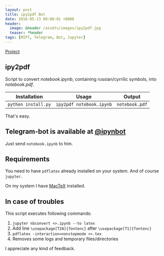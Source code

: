 ```yaml
---
layout: post
title: ipy2pdf Bot
date: 2016-05-13 00:00:01 +0000
header:
  image: &header /assets/images/ipy2pdf.jpg
  teaser: *header
tags: [MIPT, Telegram, Bot, Jupyter]
---
```


[Project](https://github.com/akarazeevprojects/ipy2pdf)

## ipy2pdf

Script to convert _notebook.ipynb_, containing russian/cyrrilic symbols, into _notebook.pdf_.

| Installation | Usage | Output |
| :-------------: | :-------------: | :-------------: |
| `python install.py` | `ipy2pdf notebook.ipynb` | `notebook.pdf` |

That's easy.

## Telegram-bot is available at [@ipynbot](https://t.me/ipynbot)

Just send `notebook.ipynb` to him.

## Requirements

You need to have `pdflatex` already installed on your system. And of course `jupyter`.

On my system I have [MacTeX](http://www.tug.org/mactex/) installed.

## In case of troubles

This script executes following commands:

1. `jupyter nbconvert <>.ipynb --to latex`
2. Add line `\usepackage[T2A]{fontenc}` after `\usepackage[T1]{fontenc}`
3. `pdflatex -interaction=nonstopmode <>.tex`
4. Removes some logs and temporary files/directories

I appreciate any kind of feedback.
